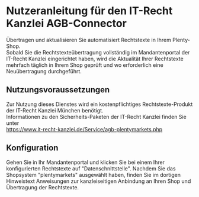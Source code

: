 # Nutzeranleitung für den IT-Recht Kanzlei AGB-Connector
 
Übertragen und aktualisieren Sie automatisiert Rechtstexte in Ihrem Plenty-Shop.<br />
Sobald Sie die Rechtstexteübertragung vollständig im Mandantenportal der IT-Recht Kanzlei eingerichtet haben, wird die Aktualität Ihrer Rechtstexte mehrfach täglich in Ihrem Shop geprüft und wo erforderlich eine Neuübertragung durchgeführt.
 
## Nutzungsvoraussetzungen
 
Zur Nutzung dieses Dienstes wird ein kostenpflichtiges Rechtstexte-Produkt der IT-Recht Kanzlei München benötigt.<br />
Informationen zu den Sicherheits-Paketen der IT-Recht Kanzlei finden Sie unter <br />
https://www.it-recht-kanzlei.de/Service/agb-plentymarkets.php
 
## Konfiguration
 
Gehen Sie in Ihr Mandantenportal und klicken Sie bei einem Ihrer konfigurierten Rechtstexte auf "Datenschnittstelle". Nachdem Sie das Shopsystem "plentymarkets" ausgewählt haben, finden Sie im dortigen Hinweistext Anweisungen zur kanzleiseitigen Anbindung an Ihren Shop und Übertragung der Rechtstexte.
